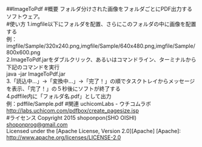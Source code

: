 ##ImageToPdf
#概要
フォルダ分けされた画像をフォルダごとにPDF出力するソフトウェア。  
#使い方
1.imgfile以下にフォルダを配置、さらにこのフォルダの中に画像を配置する  
例：imgfile/Sample/320x240.png,imgfile/Sample/640x480.png,imgfile/Sample/800x600.png  
2.ImageToPdf.jarをダブルクリック、あるいはコマンドライン、ターミナルから下記のコマンドを実行  
  java -jar ImageToPdf.jar  
3.「読込中…」→「変換中…」→「完了！」の順でタスクトレイからメッセージを表示、「完了！」の５秒後にソフトが終了する  
4.pdffile内に「フォルダ名.pdf」として出力  
例：pdffile/Sample.pdf
#関連
uchicomLabs - ウチコムラボ  
http://labs.uchicom.com/pdfbox/create_pagesize.jsp  
#ライセンス
Copyright 2015 shoponpon(SHO OISHI) <shoponprog@gmail.com>  
Licensed under the [Apache License, Version 2.0][Apache]
[Apache]: http://www.apache.org/licenses/LICENSE-2.0
